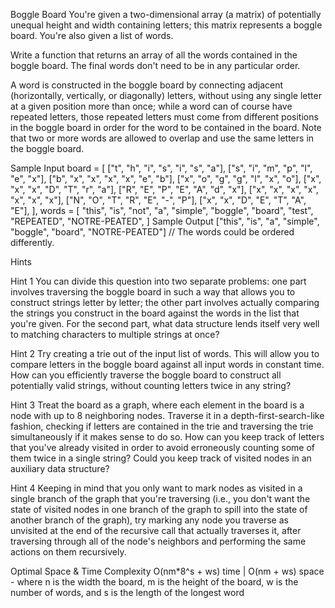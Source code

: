 Boggle Board
You're given a two-dimensional array (a matrix) of potentially unequal height and width containing letters; this matrix represents a boggle board. You're also given a list of words.

Write a function that returns an array of all the words contained in the boggle board. The final words don't need to be in any particular order.

A word is constructed in the boggle board by connecting adjacent (horizontally, vertically, or diagonally) letters, without using any single letter at a given position more than once; while a word can of course have repeated letters, those repeated letters must come from different positions in the boggle board in order for the word to be contained in the board. Note that two or more words are allowed to overlap and use the same letters in the boggle board.

Sample Input
board = [
  ["t", "h", "i", "s", "i", "s", "a"],
  ["s", "i", "m", "p", "l", "e", "x"],
  ["b", "x", "x", "x", "x", "e", "b"],
  ["x", "o", "g", "g", "l", "x", "o"],
  ["x", "x", "x", "D", "T", "r", "a"],
  ["R", "E", "P", "E", "A", "d", "x"],
  ["x", "x", "x", "x", "x", "x", "x"],
  ["N", "O", "T", "R", "E", "-", "P"],
  ["x", "x", "D", "E", "T", "A", "E"],
],
words = [
  "this", "is", "not", "a", "simple", "boggle",
  "board", "test", "REPEATED", "NOTRE-PEATED",
]
Sample Output
["this", "is", "a", "simple", "boggle", "board", "NOTRE-PEATED"]
// The words could be ordered differently.

Hints

Hint 1
You can divide this question into two separate problems: one part involves traversing the boggle board in such a way that allows you to construct strings letter by letter; the other part involves actually comparing the strings you construct in the board against the words in the list that you're given. For the second part, what data structure lends itself very well to matching characters to multiple strings at once?

Hint 2
Try creating a trie out of the input list of words. This will allow you to compare letters in the boggle board against all input words in constant time. How can you efficiently traverse the boggle board to construct all potentially valid strings, without counting letters twice in any string?

Hint 3
Treat the board as a graph, where each element in the board is a node with up to 8 neighboring nodes. Traverse it in a depth-first-search-like fashion, checking if letters are contained in the trie and traversing the trie simultaneously if it makes sense to do so. How can you keep track of letters that you've already visited in order to avoid erroneously counting some of them twice in a single string? Could you keep track of visited nodes in an auxiliary data structure?

Hint 4
Keeping in mind that you only want to mark nodes as visited in a single branch of the graph that you're traversing (i.e., you don't want the state of visited nodes in one branch of the graph to spill into the state of another branch of the graph), try marking any node you traverse as unvisited at the end of the recursive call that actually traverses it, after traversing through all of the node's neighbors and performing the same actions on them recursively.

Optimal Space & Time Complexity
O(nm*8^s + ws) time | O(nm + ws) space - where n is the width the board, m is the height of the board, w is the number of words, and s is the length of the longest word